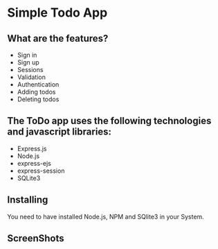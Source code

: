 # Simple Todo App 


## What are the features?
* Sign in
* Sign up
* Sessions
* Validation
* Authentication
* Adding todos
* Deleting todos

## The ToDo app uses the following technologies and javascript libraries:

* Express.js
* Node.js
* express-ejs
* express-session
* SQLite3

## Installing
You need to have installed Node.js, NPM and SQlite3 in your System.

## ScreenShots
